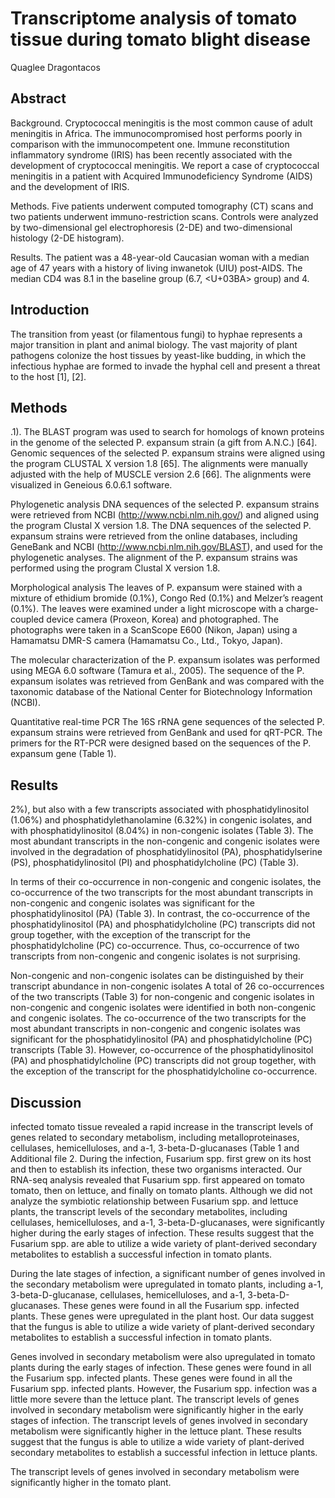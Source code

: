 # Transcriptome analysis of tomato tissue during tomato blight disease
Quaglee Dragontacos


## Abstract
Background. Cryptococcal meningitis is the most common cause of adult meningitis in Africa. The immunocompromised host performs poorly in comparison with the immunocompetent one. Immune reconstitution inflammatory syndrome (IRIS) has been recently associated with the development of cryptococcal meningitis. We report a case of cryptococcal meningitis in a patient with Acquired Immunodeficiency Syndrome (AIDS) and the development of IRIS.

Methods. Five patients underwent computed tomography (CT) scans and two patients underwent immuno-restriction scans. Controls were analyzed by two-dimensional gel electrophoresis (2-DE) and two-dimensional histology (2-DE histogram).

Results. The patient was a 48-year-old Caucasian woman with a median age of 47 years with a history of living inwanetok (UIU) post-AIDS. The median CD4 was 8.1 in the baseline group (6.7, <U+03BA> group) and 4.


## Introduction
The transition from yeast (or filamentous fungi) to hyphae represents a major transition in plant and animal biology. The vast majority of plant pathogens colonize the host tissues by yeast-like budding, in which the infectious hyphae are formed to invade the hyphal cell and present a threat to the host [1], [2].


## Methods
.1). The BLAST program was used to search for homologs of known proteins in the genome of the selected P. expansum strain (a gift from A.N.C.) [64]. Genomic sequences of the selected P. expansum strains were aligned using the program CLUSTAL X version 1.8 [65]. The alignments were manually adjusted with the help of MUSCLE version 2.6 [66]. The alignments were visualized in Geneious 6.0.6.1 software.

Phylogenetic analysis
DNA sequences of the selected P. expansum strains were retrieved from NCBI (http://www.ncbi.nlm.nih.gov/) and aligned using the program Clustal X version 1.8. The DNA sequences of the selected P. expansum strains were retrieved from the online databases, including GeneBank and NCBI (http://www.ncbi.nlm.nih.gov/BLAST), and used for the phylogenetic analyses. The alignment of the P. expansum strains was performed using the program Clustal X version 1.8.

Morphological analysis
The leaves of P. expansum were stained with a mixture of ethidium bromide (0.1%), Congo Red (0.1%) and Melzer’s reagent (0.1%). The leaves were examined under a light microscope with a charge-coupled device camera (Proxeon, Korea) and photographed. The photographs were taken in a ScanScope E600 (Nikon, Japan) using a Hamamatsu DMR-S camera (Hamamatsu Co., Ltd., Tokyo, Japan).

The molecular characterization of the P. expansum isolates was performed using MEGA 6.0 software (Tamura et al., 2005). The sequence of the P. expansum isolates was retrieved from GenBank and was compared with the taxonomic database of the National Center for Biotechnology Information (NCBI).

Quantitative real-time PCR
The 16S rRNA gene sequences of the selected P. expansum strains were retrieved from GenBank and used for qRT-PCR. The primers for the RT-PCR were designed based on the sequences of the P. expansum gene (Table 1).


## Results
2%), but also with a few transcripts associated with phosphatidylinositol (1.06%) and phosphatidylethanolamine (6.32%) in congenic isolates, and with phosphatidylinositol (8.04%) in non-congenic isolates (Table 3). The most abundant transcripts in the non-congenic and congenic isolates were involved in the degradation of phosphatidylinositol (PA), phosphatidylserine (PS), phosphatidylinositol (PI) and phosphatidylcholine (PC) (Table 3).

In terms of their co-occurrence in non-congenic and congenic isolates, the co-occurrence of the two transcripts for the most abundant transcripts in non-congenic and congenic isolates was significant for the phosphatidylinositol (PA) (Table 3). In contrast, the co-occurrence of the phosphatidylinositol (PA) and phosphatidylcholine (PC) transcripts did not group together, with the exception of the transcript for the phosphatidylcholine (PC) co-occurrence. Thus, co-occurrence of two transcripts from non-congenic and congenic isolates is not surprising.

Non-congenic and non-congenic isolates can be distinguished by their transcript abundance in non-congenic isolates
A total of 26 co-occurrences of the two transcripts (Table 3) for non-congenic and congenic isolates in non-congenic and congenic isolates were identified in both non-congenic and congenic isolates. The co-occurrence of the two transcripts for the most abundant transcripts in non-congenic and congenic isolates was significant for the phosphatidylinositol (PA) and phosphatidylcholine (PC) transcripts (Table 3). However, co-occurrence of the phosphatidylinositol (PA) and phosphatidylcholine (PC) transcripts did not group together, with the exception of the transcript for the phosphatidylcholine co-occurrence.


## Discussion
infected tomato tissue revealed a rapid increase in the transcript levels of genes related to secondary metabolism, including metalloproteinases, cellulases, hemicelluloses, and a-1, 3-beta-D-glucanases (Table 1 and Additional file 2. During the infection, Fusarium spp. first grew on its host and then to establish its infection, these two organisms interacted. Our RNA-seq analysis revealed that Fusarium spp. first appeared on tomato tomato, then on lettuce, and finally on tomato plants. Although we did not analyze the symbiotic relationship between Fusarium spp. and lettuce plants, the transcript levels of the secondary metabolites, including cellulases, hemicelluloses, and a-1, 3-beta-D-glucanases, were significantly higher during the early stages of infection. These results suggest that the Fusarium spp. are able to utilize a wide variety of plant-derived secondary metabolites to establish a successful infection in tomato plants.

During the late stages of infection, a significant number of genes involved in the secondary metabolism were upregulated in tomato plants, including a-1, 3-beta-D-glucanase, cellulases, hemicelluloses, and a-1, 3-beta-D-glucanases. These genes were found in all the Fusarium spp. infected plants. These genes were upregulated in the plant host. Our data suggest that the fungus is able to utilize a wide variety of plant-derived secondary metabolites to establish a successful infection in tomato plants.

Genes involved in secondary metabolism were also upregulated in tomato plants during the early stages of infection. These genes were found in all the Fusarium spp. infected plants. These genes were found in all the Fusarium spp. infected plants. However, the Fusarium spp. infection was a little more severe than the lettuce plant. The transcript levels of genes involved in secondary metabolism were significantly higher in the early stages of infection. The transcript levels of genes involved in secondary metabolism were significantly higher in the lettuce plant. These results suggest that the fungus is able to utilize a wide variety of plant-derived secondary metabolites to establish a successful infection in lettuce plants.

The transcript levels of genes involved in secondary metabolism were significantly higher in the tomato plant.
